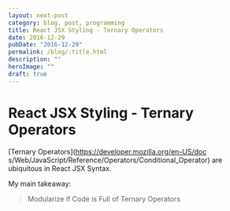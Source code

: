 ```yaml
---
layout: next-post
category: blog, post, programming
title: React JSX Styling - Ternary Operators
date: 2016-12-29
pubDate: "2016-12-29"
permalink: /blog/:title.html
description: ""
heroImage: ""
draft: true
---
```


# React JSX Styling - Ternary Operators

[Ternary Operators](https://developer.mozilla.org/en-US/doc    s/Web/JavaScript/Reference/Operators/Conditional_Operator) are ubiquitous in React JSX Syntax.

My main takeaway:

> Modularize if Code is Full of Ternary Operators
